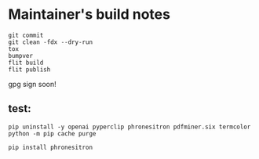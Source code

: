 # Maintainer's build notes

```
git commit 
git clean -fdx --dry-run
tox
bumpver
flit build
flit publish

```
gpg sign soon!

## test:
```
pip uninstall -y openai pyperclip phronesitron pdfminer.six termcolor
python -m pip cache purge

pip install phronesitron
```
